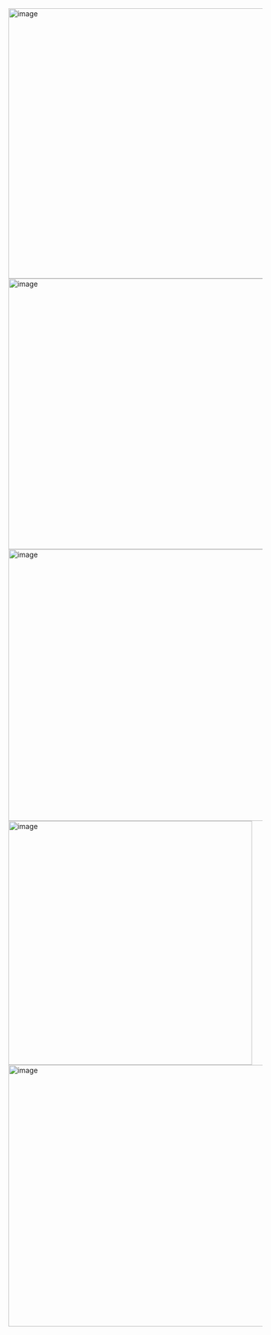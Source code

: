 <img width="535" alt="image" src="https://user-images.githubusercontent.com/44788583/206006254-ce6bf855-a2e6-44be-b177-689c2b8c87b1.png">
<img width="536" alt="image" src="https://user-images.githubusercontent.com/44788583/206006709-88743067-ea7f-444e-bb05-803c1b1696ef.png">
<img width="538" alt="image" src="https://user-images.githubusercontent.com/44788583/206006897-46d73430-4af5-44e2-9c05-1e33b0fd1539.png">
<img width="483" alt="image" src="https://user-images.githubusercontent.com/44788583/206007763-c0c0a86b-9d7f-45d4-82e1-d00f37f72836.png">
<img width="518" alt="image" src="https://user-images.githubusercontent.com/44788583/206007812-6a614502-2d1a-4cac-a3ec-e2ef8450c004.png">
